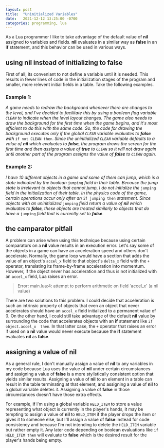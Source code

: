```yaml
---
layout: post
title:  "Uninitialized Variables"
date:   2021-12-12 13:25:00 -0700
categories: programming, lua
---
```


As a Lua programmer I like to take advantage of the default value of 
**nil** assigned to variables and fields. **nil** evaluates in a similar 
way as **false** in an **if** statement, and this behavior can be used 
in various ways.

## using **nil** instead of initializing to **false**

First of all, its conveniant to not define a variable until it is 
needed. This results in fewer lines of code in the initialization stages 
of the program and smaller, more relevent initial fields in a table. 
Take the following examples.

### Example 1:

*A game needs to redraw the background whenever there are changes to the 
level, and I've decided to facilitate this by using a boolean flag 
variable `CLEAN` to indicate when the level layout changes. The game 
also needs to draw the background for the first time when the game 
begins, and it's most efficient to do this with the same code. So, the 
code for drawing the background executes only if the global `CLEAN` 
variable evaluates to **false** with* `if not CLEAN then`. *Since the 
uninitialized `CLEAN` variable defaults to a value of **nil** which 
evaluates to **false**, the program draws the screen for the first time 
and then assigns a value of **true** to `CLEAN` so it will not draw 
again until another part of the program assigns the value of **false** 
to `CLEAN` again.*

### Example 2:

*I have 10 different objects in a game and some of them can jump, which 
is a state indicated by the boolean* `jumping` *field in their table. 
Because the jump state is irrelevant to objects that cannot jump, I do 
not initialize the* `jumping` *field in the initialization of their 
table. In the physics code of the game, certain operations occur only 
after an* `if jumping then` *statement. Since objects with an 
uninitialized* `jumping` *field return a value of **nil** which 
evaluates to **false**, these objects are treated similarly to objects 
that do have a* `jumping` *field that is currently set to **false**.*

## the camparator pitfall

A problem can arise when using this technique because using certain 
comparators on a **nil** value results in an execution error. Let's say 
some of the objects in a game can have an acceleration speed and others 
don't accelerate. Normally, the game loop would have a section that adds 
the value of an object's `accel_x` field to that object's `delta_x` 
field with the `+` operator, translating its frame-by-frame acceleration 
into momentum. However, if the object never has acceleration and thus is 
not initialized with an `accel_x` field, Lua raises an error.

> Error: main.lua:4: attempt to perform arithmetic on field 'accel_x' (a 
> nil value)

There are two solutions to this problem. I could decide that 
acceleration is such an intrinsic property of objects that even an 
object that never accelerates should have an `accel_x` field initialized 
to a permanent value of 0. On the other hand, I could still take 
advantage of the default **nil** value by surrounding the code that 
accelerates objects with an **if** statement like `if object.accel_x 
then`. In that latter case, the `+` operator that raises an error if 
used on a **nil** value would never execute because the **if** statement 
evaluates **nil** as **false**.

## assigning a value of **nil**

As a general rule, I don't manually assign a value of **nil** to any 
variables in my code because Lua uses the value of **nil** under certain 
circumstances and assigning a value of **false** is a more stylistically 
consistent option that yields similar results. Assigning a value of 
**nil** to an element in a table can result in the table terminating at 
that element, and assigning a value of **nil** to a global variable 
deletes it. Assigning a value of **false** in those circumstances 
doesn't have those extra effects.

For example, if I'm using a global variable `HELD_ITEM` to store a value 
representing what object is currently in the player's hands, it may be 
tempting to assign a value of **nil** to `HELD_ITEM` if the player drops 
the item or gives it to someone else, but I'll assign a value of 
**false** instead for code consistency and because I'm not intending to 
delete the `HELD_ITEM` variable but rather empty it. Any later code 
depending on boolean evaluations like `if HELD_ITEM then` will evaluate 
to **false** which is the desired result for the player's hands being 
empty.
